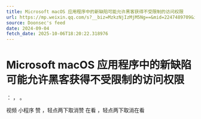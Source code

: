 ```yaml
---
title: Microsoft macOS 应用程序中的新缺陷可能允许黑客获得不受限制的访问权限
url: https://mp.weixin.qq.com/s?__biz=MzkzNjIzMjM5Ng==&mid=2247489709&idx=1&sn=ae63d9a54ad0f99fb303a84b7622807d
source: Doonsec's feed
date: 2024-09-04
fetch_date: 2025-10-06T18:20:22.318976
---
```


# Microsoft macOS 应用程序中的新缺陷可能允许黑客获得不受限制的访问权限

：
，
。

视频
小程序
赞
，轻点两下取消赞
在看
，轻点两下取消在看